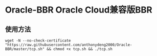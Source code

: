 # Oracle-BBR Oracle Cloud兼容版BBR
## 使用方法
```
wget -N --no-check-certificate "https://raw.githubusercontent.com/anthonydeng2000/Oracle-BBR/master/tcp.sh" && chmod +x tcp.sh && ./tcp.sh
```
